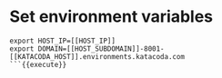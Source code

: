 

# Set environment variables

```
export HOST_IP=[[HOST_IP]]
export DOMAIN=[[HOST_SUBDOMAIN]]-8001-[[KATACODA_HOST]].environments.katacoda.com
```{{execute}}

